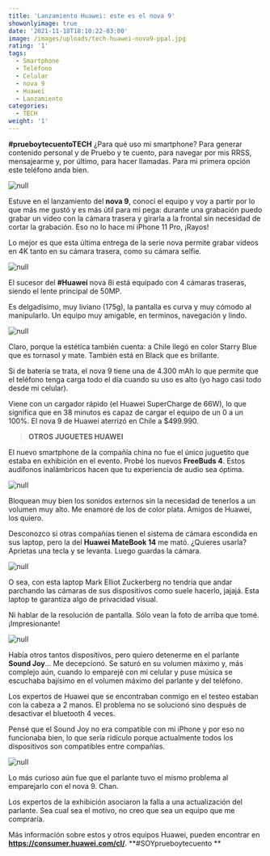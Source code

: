 ```yaml
---
title: 'Lanzamiento Huawei: este es el nova 9'
showonlyimage: true
date: '2021-11-18T18:10:22-03:00'
image: /images/uploads/tech-huawei-nova9-ppal.jpg
rating: '1'
tags:
  - Smartphone
  - Teléfono
  - Celular
  - nova 9
  - Huawei
  - Lanzamiento
categories:
  - TECH
weight: '1'
---
```

**\#prueboytecuentoTECH** ¿Para qué uso mi smartphone? Para generar contenido personal y de Pruebo y te cuento, para navegar por mis RRSS, mensajearme y, por último, para hacer llamadas. Para mi primera opción este teléfono anda bien.

<!--more-->

![null](/images/uploads/tech-huawei-nova9-ppal.jpg)

Estuve en el lanzamiento del **nova 9**, conocí el equipo y voy a partir por lo que más me gustó y es más útil para mi pega: durante una grabación puedo grabar un video con la cámara trasera y girarla a la frontal sin necesidad de cortar la grabación. Eso no lo hace mi iPhone 11 Pro, ¡Rayos!

Lo mejor es que esta última entrega de la serie nova permite grabar videos en 4K tanto en su cámara trasera, como su cámara selfie. 

![null](/images/uploads/tech-huawei-nova-9-yo.jpg)

El sucesor del **\#Huawei** nova 8i está equipado con 4 cámaras traseras, siendo el lente principal de 50MP. 

Es delgadísimo, muy liviano (175g), la pantalla es curva y muy cómodo al manipularlo. Un equipo muy amigable, en terminos, navegación y lindo. 

![null](/images/uploads/tech-huawei-nova-9-2.jpg)

Claro, porque la estética también cuenta: a Chile llegó en color Starry Blue que es tornasol y mate. También está en Black que es brillante.

Si de batería se trata, el nova 9 tiene una de 4.300 mAh lo que permite que el teléfono tenga carga todo el día cuando su uso es alto (yo hago casi todo desde mi celular). 

Viene con un cargador rápido (el Huawei SuperCharge de 66W), lo que significa que en 38 minutos es capaz de cargar el equipo de un 0 a un 100%. El nova 9 de Huawei aterrizó en Chile a $499.990.

> **OTROS JUGUETES HUAWEI**

El nuevo smartphone de la compañía china no fue el único juguetito que estaba en exhibición en el evento. Probé los nuevos **FreeBuds 4**. Estos audífonos inalámbricos hacen que tu experiencia de audio sea óptima. 

![null](/images/uploads/tech-huawei-nova-9-buds.jpg)

Bloquean muy bien los sonidos externos sin la necesidad de tenerlos a un volumen muy alto. Me enamoré de los de color plata. Amigos de Huawei, los quiero.

Desconozco si otras compañías tienen el sistema de cámara escondida en sus laptop, pero la del **Huawei MateBook 14** me mató. ¿Quieres usarla? Aprietas una tecla y se levanta. Luego guardas la cámara. 

![null](/images/uploads/tech-huawei-nova-9-compu-y-yo.jpg)

O sea, con esta laptop Mark Elliot Zuckerberg no tendría que andar parchando las cámaras de sus dispositivos como suele hacerlo, jajajá. Esta laptop te garantiza algo de privacidad visual. 

Ni hablar de la resolución de pantalla. Sólo vean la foto de arriba que tomé. ¡Impresionante!

![null](/images/uploads/tech-huawei-nova-9-camara.jpg)

Había otros tantos dispositivos, pero quiero detenerme en el parlante **Sound Joy**… Me decepcionó. Se saturó en su volumen máximo y, más complejo aún, cuando lo emparejé con mi celular y puse música se escuchaba bajísimo en el volumen máximo del parlante y del teléfono.

Los expertos de Huawei que se encontraban conmigo en el testeo estaban con la cabeza a 2 manos. El problema no se solucionó sino después de desactivar el bluetooth 4 veces. 

Pensé que el Sound Joy no era compatible con mi iPhone y por eso no funcionaba bien, lo que sería ridículo porque actualmente todos los dispositivos son compatibles entre compañías.

![null](/images/uploads/tech-huawei-nova-9-parlante-agua.jpg)

Lo más curioso aún fue que el parlante tuvo el mismo problema al emparejarlo con el nova 9. Chan.

Los expertos de la exhibición asociaron la falla a una actualización del parlante. Sea cual sea el motivo, no creo que sea un equipo que me compraría.

Más información sobre estos y otros equipos Huawei, pueden encontrar en **https://consumer.huawei.com/cl/**. **\#SOYprueboytecuento
**
